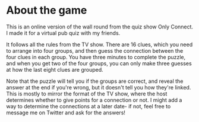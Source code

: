 # About the game
This is an online version of the wall round from the quiz show Only Connect. I made it for a virtual pub quiz with my friends.

It follows all the rules from the TV show. There are 16 clues, which you need to arrange into four groups, and then guess the connection between the four clues in each group. You have three minutes to complete the puzzle, and when you get two of the four groups, you can only make three guesses at how the last eight clues are grouped.

Note that the puzzle will tell you if the groups are correct, and reveal the answer at the end if you're wrong, but it doesn't tell you how they're linked. This is mostly to mirror the format of the TV show, where the host determines whether to give points for a connection or not. I might add a way to determine the connections at a later date- if not, feel free to message me on Twitter and ask for the answers!